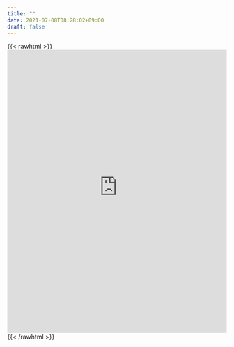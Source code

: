 ```yaml
---
title: ""
date: 2021-07-08T08:28:02+09:00
draft: false
---
```

{{< rawhtml >}}<iframe width="100%" height="650px" frameborder="0" src="https://minetaro12.speedtestcustom.com"></iframe>{{< /rawhtml >}}
